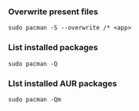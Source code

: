 ### Overwrite present files
```
sudo pacman -S --overwrite /* <app>
```

### List installed packages
```
sudo pacman -Q
```

### LIst installed AUR packages
```
sudo pacman -Qm
```
